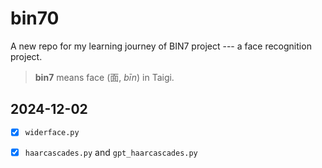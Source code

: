 # bin70

A new repo for my learning journey of BIN7 project --- a face recognition project.

> **bin7** means face (面, *bīn*) in Taigi.

## 2024-12-02

- [x] `widerface.py`
- [x] `haarcascades.py` and `gpt_haarcascades.py`

